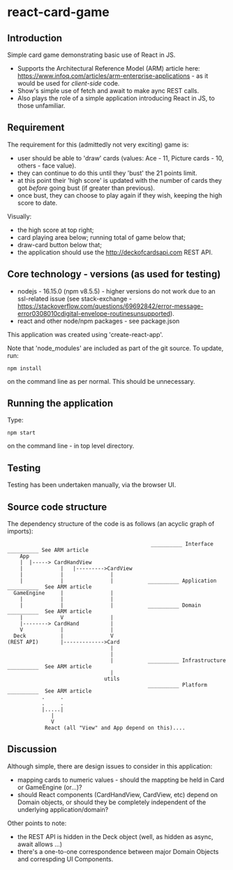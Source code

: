 # react-card-game

## Introduction
Simple card game demonstrating basic use of React in JS. 
* Supports the Architectural Reference Model (ARM) article here: https://www.infoq.com/articles/arm-enterprise-applications - as it would be used for *client-side* code. 
* Show's simple use of fetch and await to make aync REST calls.
* Also plays the role of a simple application introducing React in JS, to those unfamiliar.

## Requirement
The requirement for this (admittedly not very exciting) game is:
* user should be able to 'draw' cards (values: Ace - 11, Picture cards - 10, others - face value).
* they can continue to do this until they 'bust' the 21 points limit.
* at this point their 'high score' is updated with the number of cards they got *before* going bust (if greater than previous).
* once bust, they can choose to play again if they wish, keeping the high score to date.

Visually:
* the high score at top right; 
* card playing area below; running total of game below that;
* draw-card button below that;
* the application should use the http://deckofcardsapi.com REST API.

## Core technology - versions (as used for testing)
* nodejs - 16.15.0 (npm v8.5.5) - higher versions do not work due to an ssl-related issue (see stack-exchange - https://stackoverflow.com/questions/69692842/error-message-error0308010cdigital-envelope-routinesunsupported).
* react and other node/npm packages - see package.json

This application was created using 'create-react-app'. 

Note that 'node_modules' are included as part of the git source. 
To update, run: 
```
npm install
``` 
on the command line as per normal. This should be unnecessary.

## Running the application
Type: 
```
npm start 
```
on the command line - in top level directory.

## Testing
Testing has been undertaken manually, via the browser UI.

## Source code structure
The dependency structure of the code is as follows (an acyclic graph of imports):

```
                                              __________ Interface __________ See ARM article
    App
    |  |-----> CardHandView
    |            |   |--------->CardView
    |            |               |
    |            |               |           __________ Application __________  See ARM article
  GameEngine     |               |
    |            |               |
    |            |               |           __________ Domain __________  See ARM article
    |            V               |           
    |--------> CardHand          |
    V            |               |
  Deck           |               V
(REST API)       |------------->Card      
                                 |
                                 |
                                 |           __________ Infrastructure __________  See ARM article
                                 |
                               utils
                                             __________ Platform __________  See ARM article
           .     .
           .     .
           |.....|
              |
              V
            React (all "View" and App depend on this)....
```

## Discussion
Although simple, there are design issues to consider in this application:
* mapping cards to numeric values - should the mappting be held in Card or GameEngine (or...)?
* should React components (CardHandView, CardView, etc) depend on Domain objects, or should they be completely independent of the underlying application/domain?

Other points to note:
* the REST API is hidden in the Deck object (well, as hidden as async, await allows ...)
* there's a one-to-one correspondence between major Domain Objects and correspding UI Components.

